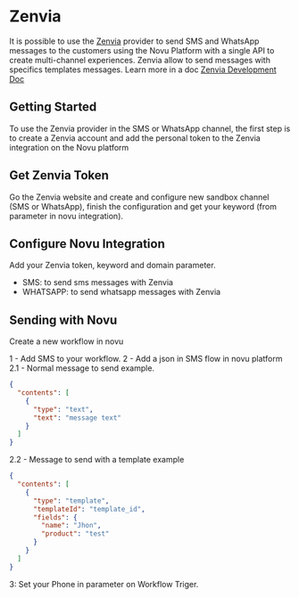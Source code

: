 # Zenvia

It is possible to use the [Zenvia](https://www.zenvia.com/) provider to send SMS and WhatsApp messages to the customers using the Novu Platform with a single API to create multi-channel experiences. Zenvia allow to send messages with specifics templates messages. Learn more in a doc [Zenvia Development Doc](https://devs.zenvia.com/)

## Getting Started

To use the Zenvia provider in the SMS or WhatsApp channel, the first step is to create a Zenvia account and add the personal token to the Zenvia integration on the Novu platform

## Get Zenvia Token

Go the Zenvia website and create and configure new sandbox channel (SMS or WhatsApp), finish the configuration and get your keyword (from parameter in novu integration).

## Configure Novu Integration

Add your Zenvia token, keyword and domain parameter.

- SMS: to send sms messages with Zenvia
- WHATSAPP: to send whatsapp messages with Zenvia

## Sending with Novu

Create a new workflow in novu

1 - Add SMS to your workflow.
2 - Add a json in SMS flow in novu platform
2.1 - Normal message to send example.

```json
{
  "contents": [
    {
      "type": "text",
      "text": "message text"
    }
  ]
}
```

2.2 - Message to send with a template example

```json
{
  "contents": [
    {
      "type": "template",
      "templateId": "template_id",
      "fields": {
        "name": "Jhon",
        "product": "test"
      }
    }
  ]
}
```

3: Set your Phone in parameter on Workflow Triger.
